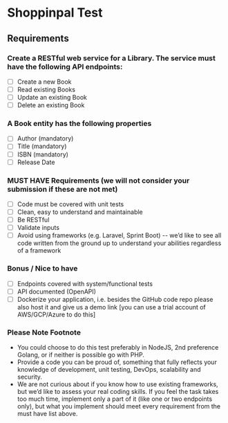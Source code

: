 # Shoppinpal Test

## Requirements

### Create a RESTful web service for a Library. The service must have the following API endpoints:

- [ ] Create a new Book
- [ ] Read existing Books
- [ ] Update an existing Book
- [ ] Delete an existing Book

### A Book entity has the following properties

- [ ] Author (mandatory)
- [ ] Title (mandatory)
- [ ] ISBN (mandatory)
- [ ] Release Date

### MUST HAVE Requirements (we will not consider your submission if these are not met)

- [ ] Code must be covered with unit tests
- [ ] Clean, easy to understand and maintainable
- [ ] Be RESTful
- [ ] Validate inputs
- [ ] Avoid using frameworks (e.g. Laravel, Sprint Boot) -- we’d like to see all code written
from the ground up to understand your abilities regardless of a framework

### Bonus / Nice to have

- [ ] Endpoints covered with system/functional tests
- [ ] API documented (OpenAPI)
- [ ] Dockerize your application, i.e. besides the GitHub code repo please also host it and
give us a demo link [you can use a trial account of AWS/GCP/Azure to do this]

### Please Note Footnote

- You could choose to do this test preferably in NodeJS, 2nd preference Golang, or if
neither is possible go with PHP.
- Provide a code you can be proud of, something that fully reflects your knowledge of
development, unit testing, DevOps, scalability and security.
- We are not curious about if you know how to use existing frameworks, but we’d like to
assess your real coding skills.
If you feel the task takes too much time, implement only a part of it (like one or two
endpoints only), but what you implement should meet every requirement from the must
have list above.
